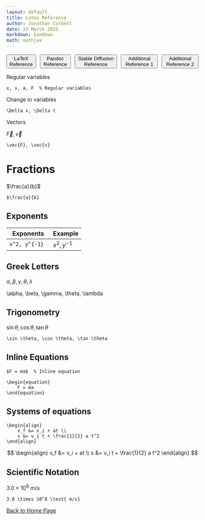 ```yaml
---
layout: default
title: Latex Reference
author: Jonathan Corbett
date: 23 March 2025
markdown: kandown
math: mathjax
---
```


<div style="display: flex; gap: 10px;">
  <a href="ref_latex.html"><button>LaTeX Reference</button></a>
  <a href="ref_pandoc.html"><button>Pandoc Reference</button></a>
  <a href="stable-diffusion.html"><button>Stable Diffusion Reference</button></a>
  <a href="additional_ref_1.html"><button>Additional Reference 1</button></a>
  <a href="additional_ref_2.html"><button>Additional Reference 2</button></a>
</div>


Regular variables
```
x, v, a, F  % Regular variables
```
Change in variables
```
\Delta x, \Delta t
```
Vectors

$\vec{F},\, \vec{v}$
```
\vec{F}, \vec{v}

```

# Fractions #

$\frac{a}{b}$ 

``
$\frac{a}{b}
``
## Exponents ##

Exponents | Example
------------------ | -----------------------
 `x^2, y^{-1} `| $x^2, y^{-1}$

## Greek Letters  ##

$\alpha, \beta, \gamma, \theta, \lambda$

\alpha, \beta, \gamma, \theta, \lambda

## Trigonometry ##
$\sin \theta, \cos \theta, \tan \theta$

```
\sin \theta, \cos \theta, \tan \theta
```

## Inline Equations ##
```
$F = ma$  % Inline equation
```
```
\begin{equation}
    F = ma
\end{equation}
```

## Systems of equations ##
```
\begin{align}
    v_f &= v_i + at \\
    s &= v_i t + \frac{1}{2} a t^2
\end{align}
```



$$
\begin{align}
    v_f &= v_i + at \\
    s &= v_i t + \frac{1}{2} a t^2
\end{align} 
$$ 


## Scientific Notation ##

$3.0 \times 10^8 \text{ m/s}$

```
3.0 \times 10^8 \text{ m/s}
```


<footer>
  <p><a href="index.html">Back to Home Page</a></p>
</footer>